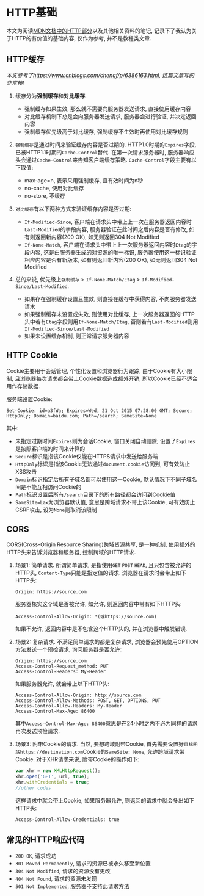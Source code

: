 <h1>HTTP基础</h1>

本文为阅读[MDN文档中的HTTP部分](https://developer.mozilla.org/zh-CN/docs/Web/HTTP)以及其他相关资料的笔记, 记录下了我认为关于HTTP的有价值的基础内容, 仅作为参考, 并不是教程类文章.

<!--more-->

## HTTP缓存

*本文参考了<https://www.cnblogs.com/chenqf/p/6386163.html>, 这篇文章写的非常棒!*

1. 缓存分为**强制缓存**和**对比缓存**.
    - 强制缓存如果生效, 那么就不需要向服务器发送请求, 直接使用缓存内容
    - 对比缓存机制下总是会向服务器发送请求, 服务器会进行验证, 并决定返回内容
    - 强制缓存优先级高于对比缓存, 强制缓存不生效时再使用对比缓存规则
  
2. `强制缓存`是通过时间来验证缓存内容是否过期的. HTTP1.0时期的`Expires`字段, 已被HTTP1.1时期的`Cache-Control`替代. 在第一次请求服务器时, 服务器响应头会通过`Cache-Control`来告知客户端缓存策略. `Cache-Control`字段主要有以下取值:
    - max-age=n, 表示采用强制缓存, 且有效时间为n秒
    - no-cache, 使用对比缓存
    - no-store, 不缓存

3. `对比缓存`有以下两种方式来验证缓存内容是否过期:
    - `If-Modified-Since`, 客户端在请求头中带上上一次在服务器返回内容时`Last-Modified`的字段内容, 服务器验证在此时间之后内容是否有修改, 如有则返回新内容(200 OK), 如无则返回304 Not Modified
    - `If-None-Match`, 客户端在请求头中带上上一次服务器返回内容时`Etag`的字段内容, 这是由服务器生成的对资源的唯一标识, 服务器使用这一标识验证相应内容是否有新版本, 如有则返回新内容(200 OK), 如无则返回304 Not Modified

4. 总的来说, 优先级上`强制缓存` > `If-None-Match/Etag` > `If-Modified-Since/Last-Modified`.
    - 如果存在强制缓存设置且生效, 则直接在缓存中获得内容, 不向服务器发送请求
    - 如果强制缓存未设置或失效, 则使用对比缓存, 上一次服务器返回的HTTP头中若有`Etag`字段则用`If-None-Match/Etag`, 否则若有`Last-Modified`则用`If-Modified-Since/Last-Modified`
    - 如果未设置缓存机制, 则正常请求服务器内容

## HTTP Cookie

Cookie主要用于会话管理, 个性化设置和浏览器行为跟踪, 由于Cookie有大小限制, 且浏览器每次请求都会带上Cookie数据造成额外开销, 所以Cookie已经不适合用作存储数据.

服务端设置Cookie:
```
Set-Cookie: id=a3fWa; Expires=Wed, 21 Oct 2015 07:28:00 GMT; Secure; HttpOnly; Domain=baidu.com; Path=/search; SameSite=None
```
其中:
- 未指定过期时间`Expires`则为会话Cookie, 窗口关闭自动删除; 设置了`Expires`是按照客户端的时间来计算的
- `Secure`标识是指该Cookie仅能在HTTPS请求中发送给服务端
- `HttpOnly`标识是指该Cookie无法通过`document.cookie`访问到, 可有效防止XSS攻击
- `Domain`标识指定后所有子域名都可以使用这一Cookie, 默认情况下不同子域名间是不能互相访问Cookie的
- `Path`标识设置后所有`/search`目录下的所有路径都会访问到Cookie值
- `SameSite=Lax`为浏览器默认值, 意思是跨域请求不带上该Cookie, 可有效防止CSRF攻击, 设为`None`则取消该限制

## CORS

CORS(Cross-Origin Resource Sharing)跨域资源共享, 是一种机制, 使用额外的HTTP头来告诉浏览器和服务器, 控制跨域的HTTP请求.

1. 场景1: 简单请求. 所谓简单请求, 是指使用`GET` `POST` `HEAD`, 且只包含被允许的HTTP头, `Content-Type`只能是指定值的请求. 浏览器在请求时会带上如下HTTP头:
    ```
    Origin: https://source.com
    ```
    服务器核实这个域是否被允许, 如允许, 则返回内容中带有如下HTTP头:
    ```
    Access-Control-Allow-Origin: *(或https://source.com)
    ```
    如果不允许, 返回内容中是不包含这个HTTP头的, 并在浏览器中触发错误.

2. 场景2: 复杂请求. 不满足简单请求的都是复杂请求, 浏览器会预先使用OPTION方法发送一个预检请求, 询问服务器是否允许:
    ```
    Origin: https://source.com
    Access-Control-Request_method: PUT
    Access-Control-Headers: My-Header
    ```
    如果服务器允许, 就会带上以下HTTP头:
    ```
    Access-Control-Allow-Origin: http://source.com
    Access-Control-Allow-Methods: POST, GET, OPTIONS, PUT
    Access-Control-Allow-Headers: My-Header
    Access-Control-Max-Age: 86400
    ```
    其中`Access-Control-Max-Age: 86400`意思是在24小时之内不必为同样的请求再次发送预检请求.

3. 场景3: 附带Cookie的请求. 当然, 要想跨域附带Cookie, 首先需要设置好`目标网站https://destination.com`Cookie的`SameSite: None`, 允许跨域请求带Cookie. 对于XHR请求来说, 附带Cookie的操作如下:
    ```js
    var xhr = new XMLHttpRequest();
    xhr.open('GET', url, true);
    xhr.withCredentials = true;
    //other codes
    ```
    这样请求中就会带上Cookie, 如果服务器允许, 则返回的请求中就会多出如下HTTP头:
    ```
    Access-Control-Allow-Credentials: true
    ```

## 常见的HTTP响应代码

- `200 OK`, 请求成功
- `301 Moved Permanently`, 请求的资源已被永久移至新位置
- `304 Not Modified`, 请求的资源没有更改
- `404 Not Found`, 请求的资源未发现
- `501 Not Implemented`, 服务器不支持此请求方法
